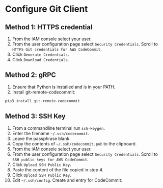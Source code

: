 # Configure Git Client

## Method 1: HTTPS credential
1. From the IAM console select your user. 
2. From the user configuration page select `Security Credentials`.  Scroll to `HTTPS Git credentials for AWS CodeCommit`.
3. Click `Generate Credentials`.
4. Click `Download Credentials`.

## Method 2: gRPC
1. Ensure that Python is installed and is in your PATH.
2.  Install git-remote-codecommit:
``` bash
pip3 install git-remote-codecommit
```

## Method 3: SSH Key
1. From a commandline terminal run `ssh-keygen`.
2. Enter the filename `~/.ssh/codecommit`.
3. Leave the passphrase blank.
4. Copy the contents of `~/.ssh/codecommit.pub` to the clipboard.
5. From the IAM console select your user. 
6. From the user configuration page select `Security Credentials`.  Scroll to `SSH public keys for AWS CodeCommit`.
7. Click `Upload SSH Public Key`.
8. Paste the content of the file copied in step 4.
9. Click `Upload SSH Public Key`.
10. Edit `~/.ssh/config`. Create and entry for CodeCommit:

